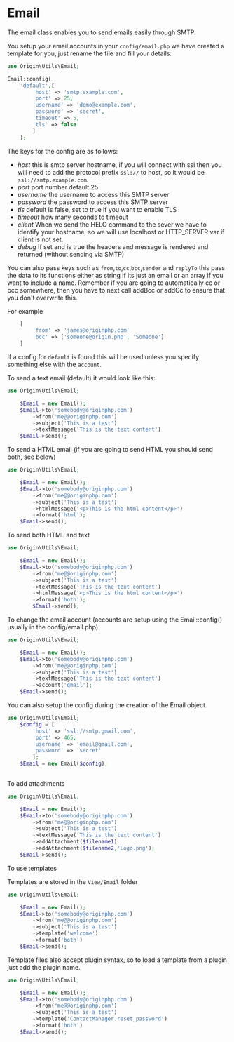 # Email

The email class enables you to send emails easily through SMTP.

You setup your email accounts in your `config/email.php` we have created a template for you, just rename the file and fill your details.

````php
use Origin\Utils\Email;

Email::config(
    'default',[
        'host' => 'smtp.example.com',
        'port' => 25,
        'username' => 'demo@example.com',
        'password' => 'secret',
        'timeout' => 5,
        'tls' => false
        ]
    );
````

The keys for the config are as follows:

- *host* this is smtp server hostname, if you will connect with ssl then you will need to add the protocol prefix `ssl://` to host, so it would be `ssl://smtp.example.com`.
- *port* port number default 25
- *username* the username to access this SMTP server
- *password* the password to access this SMTP server
- *tls* default is false, set to true if you want to enable TLS
- *timeout* how many seconds to timeout
- *client* When we send the HELO command to the sever we have to identify your hostname, so we will use localhost or HTTP_SERVER var if client is not set.
- *debug* If set and is true the headers and message is rendered and returned (without sending via SMTP)

You can also pass keys such as `from`,`to`,`cc`,`bcc`,`sender` and `replyTo` this pass the data to its functions either as string if its just an email or an array if you want to include a name. Remember if you are going to automatically cc or bcc somewhere, then you have to next call addBcc or addCc to ensure that you don't overwrite this.

For example

````php
    [
        'from' => 'james@originphp.com'
        'bcc' => ['someone@origin.php', 'Someone']
    ]
````

If a config for `default` is found this will be used unless you specify something else with the `account`.



To send a text email (default) it would look like this:

````php
use Origin\Utils\Email;

    $Email = new Email();
    $Email->to('somebody@originphp.com')
        ->from('me@@originphp.com')
        ->subject('This is a test')
        ->textMessage('This is the text content')
    $Email->send();

````

To send a HTML email  (if you are going to send HTML you should send both, see below)

````php
use Origin\Utils\Email;

    $Email = new Email();
    $Email->to('somebody@originphp.com')
        ->from('me@@originphp.com')
        ->subject('This is a test')
        ->htmlMessage('<p>This is the html content</p>')
        ->format('html');
    $Email->send();

````

To send both HTML and text

````php
use Origin\Utils\Email;

    $Email = new Email();
    $Email->to('somebody@originphp.com')
        ->from('me@@originphp.com')
        ->subject('This is a test')
        ->textMessage('This is the text content')
        ->htmlMessage('<p>This is the html content</p>')
        ->format('both');
        $Email->send();

````

To change the email account (accounts are setup using the Email::config() usually in the config/email.php)

````php
use Origin\Utils\Email;

    $Email = new Email();
    $Email->to('somebody@originphp.com')
        ->from('me@@originphp.com')
        ->subject('This is a test')
        ->textMessage('This is the text content')
        ->account('gmail');
    $Email->send();

````

You can also setup the config during the creation of the Email object.

````php
use Origin\Utils\Email;
    $config = [ 
        'host' => 'ssl://smtp.gmail.com',
        'port' => 465,
        'username' => 'email@gmail.com',
        'password' => 'secret'
        ];
    $Email = new Email($config);
    

````


To add attachments

````php
use Origin\Utils\Email;

    $Email = new Email();
    $Email->to('somebody@originphp.com')
        ->from('me@@originphp.com')
        ->subject('This is a test')
        ->textMessage('This is the text content')
        ->addAttachment($filename1)
        ->addAttachment($filename2,'Logo.png');
    $Email->send();

````

To use templates

Templates are stored in the `View/Email` folder

````php
use Origin\Utils\Email;

    $Email = new Email();
    $Email->to('somebody@originphp.com')
        ->from('me@@originphp.com')
        ->subject('This is a test')
        ->template('welcome')
        ->format('both')
    $Email->send();

````

Template files also accept plugin syntax, so to load a template from a plugin just add the plugin name.
````php
use Origin\Utils\Email;

    $Email = new Email();
    $Email->to('somebody@originphp.com')
        ->from('me@@originphp.com')
        ->subject('This is a test')
        ->template('ContactManager.reset_password')
        ->format('both')
    $Email->send();

````